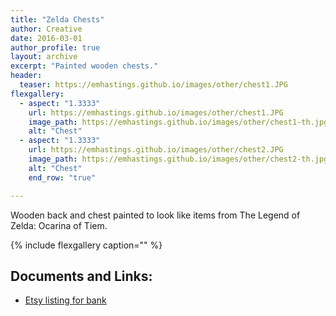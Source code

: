 ```yaml
---
title: "Zelda Chests"
author: Creative
date: 2016-03-01
author_profile: true
layout: archive
excerpt: "Painted wooden chests."
header:
  teaser: https://emhastings.github.io/images/other/chest1.JPG
flexgallery:
  - aspect: "1.3333"
    url: https://emhastings.github.io/images/other/chest1.JPG
    image_path: https://emhastings.github.io/images/other/chest1-th.jpg
    alt: "Chest"      
  - aspect: "1.3333"
    url: https://emhastings.github.io/images/other/chest2.JPG
    image_path: https://emhastings.github.io/images/other/chest2-th.jpg
    alt: "Chest"   
    end_row: "true"

---
```


Wooden back and chest painted to look like items from The Legend of Zelda: Ocarina of Tiem.

{% include flexgallery caption="" %}

## Documents and Links:
* [Etsy listing for bank](https://www.etsy.com/listing/286986919/zelda-inspired-wooden-treasure-chest?show_sold_out_detail=1)


